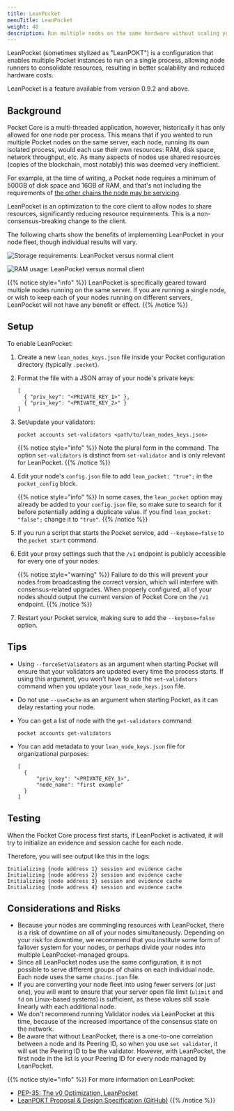 ```yaml
---
title: LeanPocket
menuTitle: LeanPocket
weight: 40
description: Run multiple nodes on the same hardware without scaling your resource requirements.
---
```


LeanPocket (sometimes stylized as "LeanPOKT") is a configuration that enables multiple Pocket instances to run on a single process, allowing node runners to consolidate resources, resulting in better scalability and reduced hardware costs.

LeanPocket is a feature available from version 0.9.2 and above.

## Background

Pocket Core is a multi-threaded application, however, historically it has only allowed for one node per process. This means that if you wanted to run multiple Pocket nodes on the same server, each node, running its own isolated process, would each use their own resources: RAM, disk space, network throughput, etc. As many aspects of nodes use shared resources (copies of the blockchain, most notably) this was deemed very inefficient.

For example, at the time of writing, a Pocket node requires a minimum of 500GB of disk space and 16GB of RAM, and that's not including the requirements of [the other chains the node may be servicing](/supported-blockchains).

LeanPocket is an optimization to the core client to allow nodes to share resources, significantly reducing resource requirements. This is a non-consensus-breaking change to the client.

The following charts show the benefits of implementing LeanPocket in your node fleet, though individual results will vary.

![Storage requirements: LeanPocket versus normal client](/images/leanpocket-storage-requirements.png)

![RAM usage: LeanPocket versus normal client](/images/leanpocket-ram-usage.png)


{{% notice style="info" %}}
LeanPocket is specifically geared toward multiple nodes running on the same server. If you are running a single node, or wish to keep each of your nodes running on different servers, LeanPocket will not have any benefit or effect.
{{% /notice %}}

## Setup

To enable LeanPocket:

1. Create a new `lean_nodes_keys.json` file inside your Pocket configuration directory (typically `.pocket`).

2. Format the file with a JSON array of your node's private keys:

   ```
   [
     { "priv_key": "<PRIVATE_KEY_1>" },
     { "priv_key": "<PRIVATE_KEY_2>" }
   ]
   ```

3. Set/update your validators:

   ```
   pocket accounts set-validators <path/to/lean_nodes_keys.json>
   ```

   {{% notice style="info" %}}
   Note the plural form in the command. The option `set-validators` is distinct from `set-validator` and is only relevant for LeanPocket.
   {{% /notice %}}

4. Edit your node's `config.json` file to add `lean_pocket: "true";` in the `pocket_config` block.

   {{% notice style="info" %}}
   In some cases, the `lean_pocket` option may already be added to your `config.json` file, so make sure to search for it before potentially adding a duplicate value. If you find `lean_pocket: "false";` change it to `"true"`.
   {{% /notice %}}

5. If you run a script that starts the Pocket service, add `--keybase=false` to the `pocket start` command.

6. Edit your proxy settings such that the `/v1` endpoint is publicly accessible for every one of your nodes.

   {{% notice style="warning" %}}
   Failure to do this will prevent your nodes from broadcasting the correct version, which will interfere with consensus-related upgrades. When properly configured, all of your nodes should output the current version of Pocket Core on the `/v1` endpoint.
   {{% /notice %}}

7. Restart your Pocket service, making sure to add the `--keybase=false` option.

## Tips

* Using `--forceSetValidators` as an argument when starting Pocket will ensure that your validators are updated every time the process starts. If using this argument, you won't have to use the `set-validators` command when you update your `lean_node_keys.json` file.
* Do not use `--useCache` as an argument when starting Pocket, as it can delay restarting your node.
* You can get a list of node with the `get-validators` command:

  ```
  pocket accounts get-validators
  ```
  
* You can add metadata to your `lean_node_keys.json` file for organizational purposes:

  ```
  [
    {
        "priv_key": "<PRIVATE_KEY_1>",
        "node_name": "first example"
    }
  ]
  ```

## Testing

When the Pocket Core process first starts, if LeanPocket is activated, it will try to initialize an evidence and session cache for each node.

Therefore, you will see output like this in the logs:

```
Initializing {node address 1} session and evidence cache
Initializing {node address 2} session and evidence cache
Initializing {node address 3} session and evidence cache
Initializing {node address 4} session and evidence cache
```

## Considerations and Risks

* Because your nodes are commingling resources with LeanPocket, there is a risk of downtime on all of your nodes simultaneously. Depending on your risk for downtime, we recommend that you institute some form of failover system for your nodes, or perhaps divide your nodes into multiple LeanPocket-managed groups.
* Since all LeanPocket nodes use the same configuration, it is not possible to serve different groups of chains on each individual node. Each node uses the same `chains.json` file.
* If you are converting your node fleet into using fewer servers (or just one), you will want to ensure that your server open file limit (`ulimit` and `fd` on Linux-based systems) is sufficient, as these values still scale linearly with each additional node.
* We don't recommend running Validator nodes via LeanPocket at this time, because of the increased importance of the consensus state on the network.
* Be aware that without LeanPocket, there is a one-to-one correlation between a node and its Peering ID, so when you use `set validator`, it will set the Peering ID to be the validator. However, with LeanPocket, the first node in the list is your Peering ID for every node managed by LeanPocket.

{{% notice style="info" %}}
For more information on LeanPocket:
* [PEP-35: The v0 Optimization, LeanPocket](https://forum.pokt.network/t/pep-35-the-v0-optimization-leanpocket/3042)
* [LeanPOKT Proposal & Design Specification (GitHub)](https://github.com/pokt-network/pocket-core/issues/1437)
{{% /notice %}}
